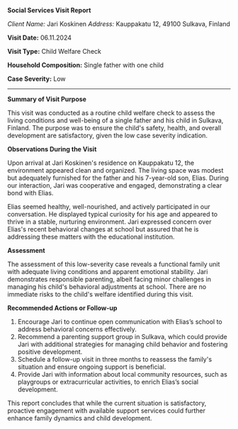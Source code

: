 **Social Services Visit Report**

*Client Name:* Jari Koskinen
*Address:* Kauppakatu 12, 49100 Sulkava, Finland

**Visit Date:** 06.11.2024

**Visit Type:** Child Welfare Check

**Household Composition:** Single father with one child

**Case Severity:** Low

---

**Summary of Visit Purpose**

This visit was conducted as a routine child welfare check to assess the living conditions and well-being of a single father and his child in Sulkava, Finland. The purpose was to ensure the child's safety, health, and overall development are satisfactory, given the low case severity indication.

**Observations During the Visit**

Upon arrival at Jari Koskinen's residence on Kauppakatu 12, the environment appeared clean and organized. The living space was modest but adequately furnished for the father and his 7-year-old son, Elias. During our interaction, Jari was cooperative and engaged, demonstrating a clear bond with Elias.

Elias seemed healthy, well-nourished, and actively participated in our conversation. He displayed typical curiosity for his age and appeared to thrive in a stable, nurturing environment. Jari expressed concern over Elias's recent behavioral changes at school but assured that he is addressing these matters with the educational institution.

**Assessment**

The assessment of this low-severity case reveals a functional family unit with adequate living conditions and apparent emotional stability. Jari demonstrates responsible parenting, albeit facing minor challenges in managing his child's behavioral adjustments at school. There are no immediate risks to the child's welfare identified during this visit.

**Recommended Actions or Follow-up**

1. Encourage Jari to continue open communication with Elias’s school to address behavioral concerns effectively.
2. Recommend a parenting support group in Sulkava, which could provide Jari with additional strategies for managing child behavior and fostering positive development.
3. Schedule a follow-up visit in three months to reassess the family's situation and ensure ongoing support is beneficial.
4. Provide Jari with information about local community resources, such as playgroups or extracurricular activities, to enrich Elias’s social development.

This report concludes that while the current situation is satisfactory, proactive engagement with available support services could further enhance family dynamics and child development.